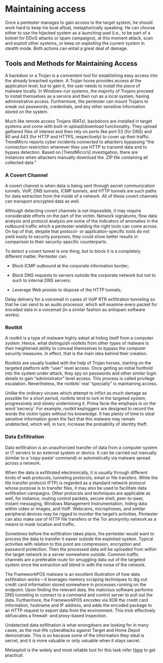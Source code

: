 # Maintaining access

 Once a pentester manages to gain access to the target system, he should work hard to keep his boat afloat, metaphorically speaking. He can choose either to use the hijacked system as a launching-pad (i.e., to be part of a botnet for DDoS attacks or spam campaigns), at this moment attack, scan and exploit other systems, or keep on exploiting the current system in stealth mode. Both actions can entail a great deal of damage.

## Tools and Methods for Maintaining Access

  A backdoor or a Trojan is a convenient tool for establishing easy access into the already breached system. A Trojan horse provides access at the application level, but to gain it, the user needs to install the piece of malware locally. In Windows-run systems, the majority of Trojans proceed to install themselves as a service and then run as a local system, having administrative access. Furthermore, the pentester can mount Trojans to sneak out passwords, credentials, and any other sensitive information stored on the system.
  
  Much like remote access Trojans (RATs), backdoors are installed in target systems and come with built-in upload/download functionality. They upload gathered files of interest and then rely on ports like port 53 (for DNS) and 80 and 443 (for HTTP and HTTPS, respectively) to cover up their traffic. TrendMicro reports cyber incidents connected to attackers bypassing “the connection restriction whenever they use HTTP to transmit data and to bypass detection. Based on [TrendMicro’s] investigation, there are instances when attackers manually download the .ZIP file containing all collected data.”
 
### A Covert Channel

 A covert channel is when data is being sent through secret communication tunnels. VoIP, DNS tunnels, ICMP tunnels, and HTTP tunnels are such paths for data extraction from the inside of a network. All of these covert channels can transport encrypted data as well.

 Although detecting covert channels is not impossible, it may require considerable efforts on the part of the victim. Network signatures, flow data analysis and protocol analysis are some of the indicators of anomalies in the outbound traffic which a pentester wielding the right tools can come across. On top of that, despite that protocol- or application-specific tools do not yield easily to security purposes, they could show better results in comparison to their security-specific counterparts.

 To detect a covert tunnel is one thing, but to block it is a completely different matter. Pentester can:

 - Block ICMP outbound at the corporate information border;

 - Block DNS requests to servers outside the corporate network but not to such to internal DNS servers;

 - Leverage Web proxies to dispose of the HTTP tunnels;

 Delay delivery for a voicemail in cases of VoIP RTR exfiltration tunneling so that he can send to an audio processor, which will examine every packet for encoded data in a voicemail (in a similar fashion as antispam software works).

### Rootkit

 A rootkit is a type of malware highly adept at hiding itself from a computer system. Hence, what distinguish rootkits from other types of malware is their heightened ability to conceal themselves to bypass the computer security measures. In effect, that is the main idea behind their creation.

 Rootkits are usually loaded with the help of Trojan horses, starting on the targeted platform with “user” level access. Once getting an initial foothold into the system under attack, they spy on passwords and other similar login details to gain “administrator” level access. This process is called privilege escalation. Nevertheless, the rootkits’ real “specialty” is maintaining access.

 Unlike the ordinary viruses which attempt to inflict as much damage as possible for a short period, rootkits tend to lurk in the targeted system, progressively and slowly undermining it. Prima facie the emphasis is on the word ‘secrecy’. For example, rootkit keyloggers are designed to record the words the victim types without his knowledge. It has plenty of time to steal sensitive information given the fact that this malware may remain undetected, which will, in turn, increase the probability of identity theft.

### Data Exfiltration

 Data exfiltration is an unauthorized transfer of data from a computer system or IT servers to an external system or device. It can be carried out manually (similar to a ‘copy-paste’ command) or automatically via malware spread across a network.

 When the data is exfiltrated electronically, it is usually through different kinds of web protocols, tunneling protocols, email or file transfers. While the file transfer protocol (FTP) is regarded as a standard network protocol whose purpose is to transfer files, it may also be used to facilitate data exfiltration campaigns. Other protocols and techniques are applicable as well, for instance, routing control packets, secure shell, peer-to-peer, instant messaging, Windows Management Instrumentation, hiding data within video or images, and VoIP. Webcams, microphones, and similar peripheral devices may be rigged to monitor the target’s activities. Pentester can also make use of HTTP file transfers or the Tor anonymity network as a means to mask location and traffic.

 Sometimes before the exfiltration takes place, the pentester would want to process the data to transfer it easier outside the exploited system. Typical activities with relation to this point are compression, encryption and password protection. Then the processed data will be uploaded from within the target network to a server somewhere outside. Common traffic channels are a preferable route for smuggling data out of the targeted system since the extraction will blend in with the noise of the network.

 The FrameworkPOS malware is an excellent illustration of how data exfiltration works – it leverages memory scraping techniques to dig out credit card information stored somewhere in processes running on the endpoint. Upon finding the relevant data, the malicious software performs DNS tunneling to connect to a command and control server to pull out the data. Furthermore, the FrameworkPOS encodes via XOR the credit card information, hostname and IP address, and adds the encoded package to an HTTP request to export data from the environment. This trick effectively obfuscates a firewall- and proxy-based inspection.

 Undetected data exfiltration is what wrongdoers are looking for in many cases, as the real-life cyberattacks against Target and Home Depot demonstrate. This is so because some of the information they steal is secret, and it is more valuable or only valuable when it stays secret.


 Metasploit is the widely and most reliable tool for this task refer [Here](https://www.javatpoint.com/methods-to-maintain-access) to get practical.
